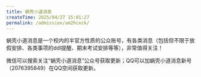 ```yaml
---
title: 蜗壳小道消息
createTime: 2025/04/27 15:01:27
permalink: /admission/am2hcxck/
---
```


蜗壳小道消息是一个校内的半官方性质的公众账号，有各类消息（包括但不限于放假安排、各类事项的ddl提醒、期末考试安排等等），非常值得关注！

微信可以搜索关注“蜗壳小道消息”公众号获取更新；QQ可以加蜗壳小道消息新号（2076395849）在QQ空间获取更新。
